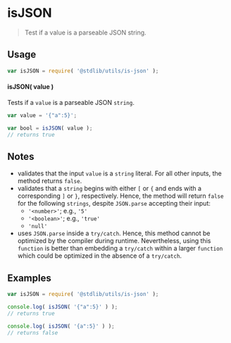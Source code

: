 isJSON
===
> Test if a value is a parseable JSON string.

<!-- <usage> -->
## Usage

``` javascript
var isJSON = require( '@stdlib/utils/is-json' );
```

#### isJSON( value )

Tests if a `value` is a parseable JSON `string`.

``` javascript
var value = '{"a":5}';

var bool = isJSON( value );
// returns true
```
<!-- </usage> -->

<!-- <notes> -->
## Notes

*	validates that the input `value` is a `string` literal. For all other inputs, the method returns `false`.
*	validates that a `string` begins with either `[` or `{` and ends with a corresponding `]` or `}`, respectively. Hence, the method will return `false` for the following `strings`, despite `JSON.parse` accepting their input:
	-	`'<number>'`; e.g., `'5'`
	-	`'<boolean>'`; e.g., `'true'`
	-	`'null'`
*	uses `JSON.parse` inside a `try/catch`. Hence, this method cannot be optimized by the compiler during runtime. Nevertheless, using this `function` is better than embedding a `try/catch` within a larger `function` which could be optimized in the absence of a `try/catch`.
<!-- </notes> -->

<!-- <examples> -->
## Examples

``` javascript
var isJSON = require( '@stdlib/utils/is-json' );

console.log( isJSON( '{"a":5}' ) );
// returns true

console.log( isJSON( '{a":5}' ) );
// returns false
```
<!-- </examples> -->

<!-- <links> -->
<!-- </links> -->
